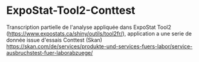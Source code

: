 # ExpoStat-Tool2-Conttest
Transcription partielle de l'analyse appliquée dans ExpoStat Tool2 (https://www.expostats.ca/shiny/outils/tool2fr/), application a une serie de donnée issue d'essais Conttest (Skan) https://skan.com/de/services/produkte-und-services-fuers-labor/service-ausbruchstest-fuer-laborabzuege/
